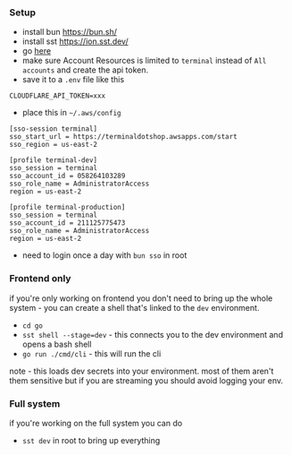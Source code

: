 ### Setup

- install bun https://bun.sh/
- install sst https://ion.sst.dev/
- go [here](https://dash.cloudflare.com/profile/api-tokens?permissionGroupKeys=%5B%7B%22key%22%3A%22account_settings%22%2C%22type%22%3A%22edit%22%7D%2C%7B%22key%22%3A%22dns%22%2C%22type%22%3A%22edit%22%7D%2C%7B%22key%22%3A%22memberships%22%2C%22type%22%3A%22read%22%7D%2C%7B%22key%22%3A%22user_details%22%2C%22type%22%3A%22edit%22%7D%2C%7B%22key%22%3A%22workers_kv_storage%22%2C%22type%22%3A%22edit%22%7D%2C%7B%22key%22%3A%22workers_r2%22%2C%22type%22%3A%22edit%22%7D%2C%7B%22key%22%3A%22workers_routes%22%2C%22type%22%3A%22edit%22%7D%2C%7B%22key%22%3A%22workers_scripts%22%2C%22type%22%3A%22edit%22%7D%2C%7B%22key%22%3A%22workers_tail%22%2C%22type%22%3A%22read%22%7D%5D&name=sst&accountId=*&zoneId=all)
- make sure Account Resources is limited to `terminal` instead of `All accounts` and create the api token.
- save it to a `.env` file like this
```
CLOUDFLARE_API_TOKEN=xxx
```
- place this in `~/.aws/config`
```
[sso-session terminal]
sso_start_url = https://terminaldotshop.awsapps.com/start
sso_region = us-east-2

[profile terminal-dev]
sso_session = terminal
sso_account_id = 058264103289
sso_role_name = AdministratorAccess
region = us-east-2

[profile terminal-production]
sso_session = terminal
sso_account_id = 211125775473
sso_role_name = AdministratorAccess
region = us-east-2
```
- need to login once a day with `bun sso` in root

### Frontend only

if you're only working on frontend you don't need to bring up the whole system - you can create a shell that's linked to the `dev` environment.

- `cd go`
- `sst shell --stage=dev` - this connects you to the dev environment and opens a bash shell
- `go run ./cmd/cli` - this will run the cli

note - this loads dev secrets into your environment. most of them aren't them sensitive but if you are streaming you should avoid logging your env.


### Full system

if you're working on the full system you can do

- `sst dev` in root to bring up everything

